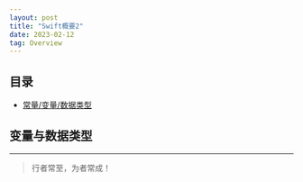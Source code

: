 ```yaml
---
layout: post
title: "Swift概要2"
date: 2023-02-12
tag: Overview
---
```






## 目录


- [常量/变量/数据类型](#content1)   



## <a id="content1">变量与数据类型</a>


----------
>  行者常至，为者常成！


